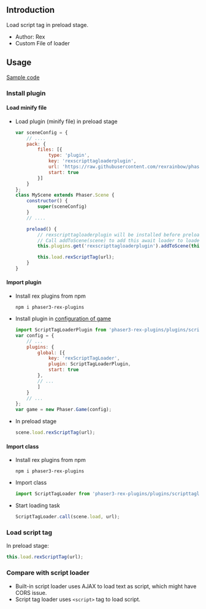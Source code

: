 ## Introduction

Load script tag in preload stage.

- Author: Rex
- Custom File of loader

## Usage

[Sample code](https://github.com/rexrainbow/phaser3-rex-notes/tree/master/examples/scripttagloader)

### Install plugin

#### Load minify file

- Load plugin (minify file) in preload stage
    ```javascript
    var sceneConfig = {
        // ....
        pack: {
            files: [{
                type: 'plugin',
                key: 'rexscripttagloaderplugin',
                url: 'https://raw.githubusercontent.com/rexrainbow/phaser3-rex-notes/master/dist/rexscripttagloaderplugin.min.js',
                start: true
            }]
        }
    };
    class MyScene extends Phaser.Scene {
        constructor() {
            super(sceneConfig)
        }
        // ....

        preload() {
            // rexscripttagloaderplugin will be installed before preload(), but not added to loader yet
            // Call addToScene(scene) to add this await loader to loader of this scene
            this.plugins.get('rexscripttagloaderplugin').addToScene(this);

            this.load.rexScriptTag(url);
        }
    }
    ```

#### Import plugin

- Install rex plugins from npm
    ```
    npm i phaser3-rex-plugins
    ```
- Install plugin in [configuration of game](game.md#configuration)
    ```javascript
    import ScriptTagLoaderPlugin from 'phaser3-rex-plugins/plugins/scripttagloader-plugin.js';
    var config = {
        // ...
        plugins: {
            global: [{
                key: 'rexScriptTagLoader',
                plugin: ScriptTagLoaderPlugin,
                start: true
            },
            // ...
            ]
        }
        // ...
    };
    var game = new Phaser.Game(config);
    ```
- In preload stage
    ```javascript
    scene.load.rexScriptTag(url);
    ```

#### Import class

- Install rex plugins from npm
    ```
    npm i phaser3-rex-plugins
    ```
- Import class
    ```javascript
    import ScriptTagLoader from 'phaser3-rex-plugins/plugins/scripttagloader.js';
    ```
- Start loading task
    ```javascript
    ScriptTagLoader.call(scene.load, url);
    ```

### Load script tag

In preload stage:

```javascript
this.load.rexScriptTag(url);
```

### Compare with script loader

- Built-in script loader uses AJAX to load text as script, which might have CORS issue.
- Script tag loader uses `<script>` tag to load script.